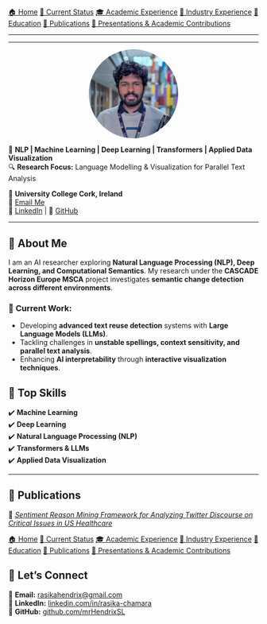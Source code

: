 [🏠 Home](index.md) [📌 Current Status](current_status.md)
[🎓 Academic Experience](academic_experience.md) [💼 Industry Experience](industry_experience.md) 
[📘 Education](education.md) [📄 Publications](publications.md) 
[📢 Presentations & Academic Contributions](Presentations_Contributions.md)

---

---

<img src="assets/img/headshot.jpg" alt="Rasika Edirisinghe" width="180" style="border-radius: 50%; display: block; margin: auto;">


🚀 **NLP | Machine Learning | Deep Learning | Transformers | Applied Data Visualization**  
🔍 **Research Focus:** Language Modelling & Visualization for Parallel Text Analysis  

📍 **University College Cork, Ireland**  
📧 [Email Me](mailto:rasikahendrix@gmail.com)  
🔗 [LinkedIn](https://www.linkedin.com/in/rasika-chamara/) | 📂 [GitHub](https://github.com/mrHendrixSL/)  

---

## 🔬 **About Me**  
I am an AI researcher exploring **Natural Language Processing (NLP), Deep Learning, and Computational Semantics**. My research under the **CASCADE Horizon Europe MSCA** project investigates **semantic change detection across different environments**.  

### 📌 **Current Work:**
- Developing **advanced text reuse detection** systems with **Large Language Models (LLMs)**.
- Tackling challenges in **unstable spellings, context sensitivity, and parallel text analysis**.
- Enhancing **AI interpretability** through **interactive visualization techniques**.


## 🚀 **Top Skills**
✔️ **Machine Learning**  
✔️ **Deep Learning**  
✔️ **Natural Language Processing (NLP)**  
✔️ **Transformers & LLMs**  
✔️ **Applied Data Visualization**  

---

## 📄 **Publications**
📖 *[Sentiment Reason Mining Framework for Analyzing Twitter Discourse on Critical Issues in US Healthcare](https://ieeexplore.ieee.org/document/10215010)*  

[🏠 Home](index.md) [📌 Current Status](current_status.md)
[🎓 Academic Experience](academic_experience.md) [💼 Industry Experience](industry_experience.md) 
[📘 Education](education.md) [📄 Publications](publications.md) 
[📢 Presentations & Academic Contributions](Presentations_Contributions.md)

## 📩 **Let’s Connect**
📧 **Email:** [rasikahendrix@gmail.com](mailto:rasikahendrix@gmail.com)  
💼 **LinkedIn:** [linkedin.com/in/rasika-chamara](https://www.linkedin.com/in/rasika-chamara/)  
📂 **GitHub:** [github.com/mrHendrixSL](https://github.com/mrHendrixSL/)  
